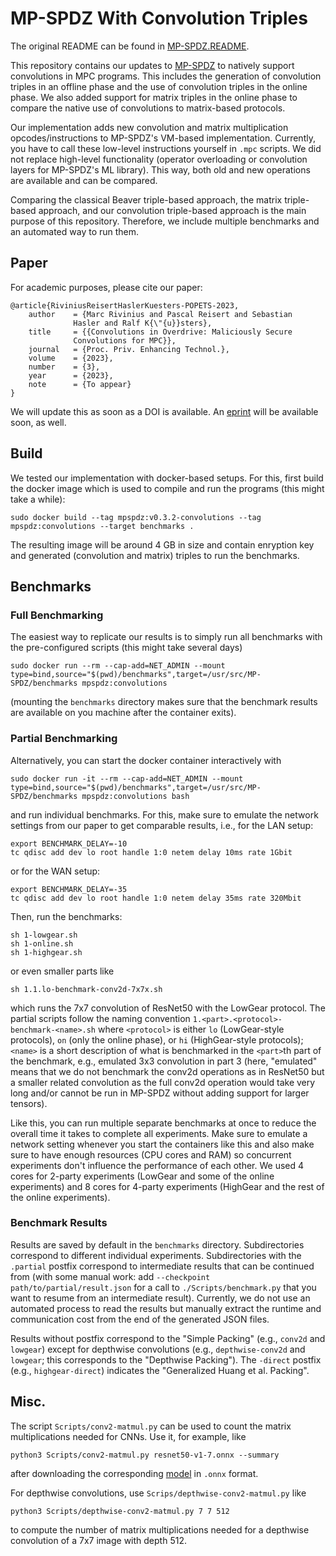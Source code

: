 # MP-SPDZ With Convolution Triples

The original README can be found in [MP-SPDZ.README](MP-SPDZ.README.md).

This repository contains our updates to [MP-SPDZ](https://github.com/data61/MP-SPDZ) to natively support convolutions in MPC programs.
This includes the generation of convolution triples in an offline phase and the use of convolution triples in the online phase.
We also added support for matrix triples in the online phase to compare the native use of convolutions to matrix-based protocols.

Our implementation adds new convolution and matrix multiplication opcodes/instructions to MP-SPDZ's VM-based implementation.
Currently, you have to call these low-level instructions yourself in `.mpc` scripts.
We did not replace high-level functionality (operator overloading or convolution layers for MP-SPDZ's ML library).
This way, both old and new operations are available and can be compared.

Comparing the classical Beaver triple-based approach, the matrix triple-based approach, and our convolution triple-based approach is the main purpose of this repository.
Therefore, we include multiple benchmarks and an automated way to run them.

## Paper

For academic purposes, please cite our paper:

    @article{RiviniusReisertHaslerKuesters-POPETS-2023,
        author    = {Marc Rivinius and Pascal Reisert and Sebastian
                  Hasler and Ralf K{\"{u}}sters},
        title     = {{Convolutions in Overdrive: Maliciously Secure
                  Convolutions for MPC}},
        journal   = {Proc. Priv. Enhancing Technol.},
        volume    = {2023},
        number    = {3},
        year      = {2023},
        note      = {To appear}
    }

We will update this as soon as a DOI is available.
An [eprint](https://eprint.iacr.org/) will be available soon, as well.

## Build

We tested our implementation with docker-based setups.
For this, first build the docker image which is used to compile and run the programs (this might take a while):

    sudo docker build --tag mpspdz:v0.3.2-convolutions --tag mpspdz:convolutions --target benchmarks .

The resulting image will be around 4 GB in size and contain enryption key and generated (convolution and matrix) triples to run the benchmarks.

## Benchmarks

### Full Benchmarking

The easiest way to replicate our results is to simply run all benchmarks with the pre-configured scripts (this might take several days)

    sudo docker run --rm --cap-add=NET_ADMIN --mount type=bind,source="$(pwd)/benchmarks",target=/usr/src/MP-SPDZ/benchmarks mpspdz:convolutions

(mounting the `benchmarks` directory makes sure that the benchmark results are available on you machine after the container exits).

### Partial Benchmarking

Alternatively, you can start the docker container interactively with

    sudo docker run -it --rm --cap-add=NET_ADMIN --mount type=bind,source="$(pwd)/benchmarks",target=/usr/src/MP-SPDZ/benchmarks mpspdz:convolutions bash

and run individual benchmarks.
For this, make sure to emulate the network settings from our paper to get comparable results, i.e., for the LAN setup:

    export BENCHMARK_DELAY=-10
    tc qdisc add dev lo root handle 1:0 netem delay 10ms rate 1Gbit

or for the WAN setup:

    export BENCHMARK_DELAY=-35
    tc qdisc add dev lo root handle 1:0 netem delay 35ms rate 320Mbit

Then, run the benchmarks:

    sh 1-lowgear.sh
    sh 1-online.sh
    sh 1-highgear.sh

or even smaller parts like

    sh 1.1.lo-benchmark-conv2d-7x7x.sh

which runs the 7x7 convolution of ResNet50 with the LowGear protocol.
The partial scripts follow the naming convention `1.<part>.<protocol>-benchmark-<name>.sh` where `<protocol>` is either `lo` (LowGear-style protocols), `on` (only the online phase), or `hi` (HighGear-style protocols); `<name>` is a short description of what is benchmarked in the `<part>`th part of the benchmark, e.g., emulated 3x3 convolution in part 3 (here, "emulated" means that we do not benchmark the conv2d operations as in ResNet50 but a smaller related convolution as the full conv2d operation would take very long and/or cannot be run in MP-SPDZ without adding support for larger tensors).

Like this, you can run multiple separate benchmarks at once to reduce the overall time it takes to complete all experiments.
Make sure to emulate a network setting whenever you start the containers like this and also make sure to have enough resources (CPU cores and RAM) so concurrent experiments don't influence the performance of each other.
We used 4 cores for 2-party experiments (LowGear and some of the online experiments) and 8 cores for 4-party experiments (HighGear and the rest of the online experiments).

### Benchmark Results

Results are saved by default in the `benchmarks` directory.
Subdirectories correspond to different individual experiments.
Subdirectories with the `.partial` postfix correspond to intermediate results that can be continued from (with some manual work: add `--checkpoint path/to/partial/result.json` for a call to `./Scripts/benchmark.py` that you want to resume from an intermediate result).
Currently, we do not use an automated process to read the results but manually extract the runtime and communication cost from the end of the generated JSON files.

Results without postfix correspond to the "Simple Packing" (e.g., `conv2d` and `lowgear`) except for depthwise convolutions (e.g., `depthwise-conv2d` and `lowgear`; this corresponds to the "Depthwise Packing").
The `-direct` postfix (e.g., `highgear-direct`) indicates the "Generalized Huang et al. Packing".

## Misc.

The script `Scripts/conv2-matmul.py` can be used to count the matrix multiplications needed for CNNs.
Use it, for example, like

    python3 Scripts/conv2-matmul.py resnet50-v1-7.onnx --summary

after downloading the corresponding [model](https://github.com/onnx/models/blob/main/vision/classification/resnet/model/resnet50-v1-7.onnx) in `.onnx` format.

For depthwise convolutions, use `Scrips/depthwise-conv2-matmul.py` like

    python3 Scripts/depthwise-conv2-matmul.py 7 7 512

to compute the number of matrix multiplications needed for a depthwise convolution of a 7x7 image with depth 512.
